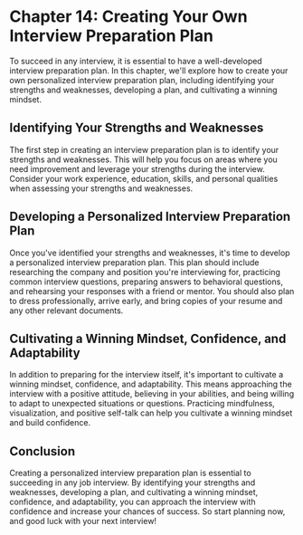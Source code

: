 Chapter 14: Creating Your Own Interview Preparation Plan
========================================================

To succeed in any interview, it is essential to have a well-developed interview preparation plan. In this chapter, we'll explore how to create your own personalized interview preparation plan, including identifying your strengths and weaknesses, developing a plan, and cultivating a winning mindset.

Identifying Your Strengths and Weaknesses
-----------------------------------------

The first step in creating an interview preparation plan is to identify your strengths and weaknesses. This will help you focus on areas where you need improvement and leverage your strengths during the interview. Consider your work experience, education, skills, and personal qualities when assessing your strengths and weaknesses.

Developing a Personalized Interview Preparation Plan
----------------------------------------------------

Once you've identified your strengths and weaknesses, it's time to develop a personalized interview preparation plan. This plan should include researching the company and position you're interviewing for, practicing common interview questions, preparing answers to behavioral questions, and rehearsing your responses with a friend or mentor. You should also plan to dress professionally, arrive early, and bring copies of your resume and any other relevant documents.

Cultivating a Winning Mindset, Confidence, and Adaptability
-----------------------------------------------------------

In addition to preparing for the interview itself, it's important to cultivate a winning mindset, confidence, and adaptability. This means approaching the interview with a positive attitude, believing in your abilities, and being willing to adapt to unexpected situations or questions. Practicing mindfulness, visualization, and positive self-talk can help you cultivate a winning mindset and build confidence.

Conclusion
----------

Creating a personalized interview preparation plan is essential to succeeding in any job interview. By identifying your strengths and weaknesses, developing a plan, and cultivating a winning mindset, confidence, and adaptability, you can approach the interview with confidence and increase your chances of success. So start planning now, and good luck with your next interview!
